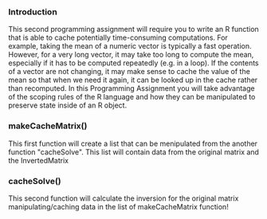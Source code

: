 ### Introduction

This second programming assignment will require you to write an R
function that is able to cache potentially time-consuming computations.
For example, taking the mean of a numeric vector is typically a fast
operation. However, for a very long vector, it may take too long to
compute the mean, especially if it has to be computed repeatedly (e.g.
in a loop). If the contents of a vector are not changing, it may make
sense to cache the value of the mean so that when we need it again, it
can be looked up in the cache rather than recomputed. In this
Programming Assignment you will take advantage of the scoping rules of
the R language and how they can be manipulated to preserve state inside
of an R object.

### makeCacheMatrix()

This first function will create a list that can be menipulated from the another function "cacheSolve".
This list will contain data from the original matrix and the InvertedMatrix

### cacheSolve()

This second function will calculate the inversion for the original matrix manipulating/caching data in the list of makeCacheMatrix function!

